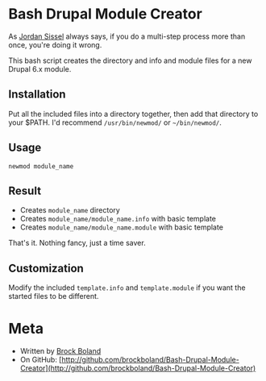 Bash Drupal Module Creator
==========================

As [Jordan Sissel](http://github.com/jordansissel/) always says, if you do a multi-step process more than once, you're doing it wrong.

This bash script creates the directory and info and module files for a new Drupal 6.x module.

Installation
------------
Put all the included files into a directory together, then add that directory to your $PATH. I'd recommend `/usr/bin/newmod/` or `~/bin/newmod/`.

Usage
-----
`newmod module_name`

Result
------
- Creates `module_name` directory
- Creates `module_name/module_name.info` with basic template
- Creates `module_name/module_name.module` with basic template

That's it. Nothing fancy, just a time saver.

Customization
-------------
Modify the included `template.info` and `template.module` if you want the started files to be different.

Meta
====
* Written by [Brock Boland](http://www.brockboland.com/)
* On GitHub: [http://github.com/brockboland/Bash-Drupal-Module-Creator](http://github.com/brockboland/Bash-Drupal-Module-Creator)
